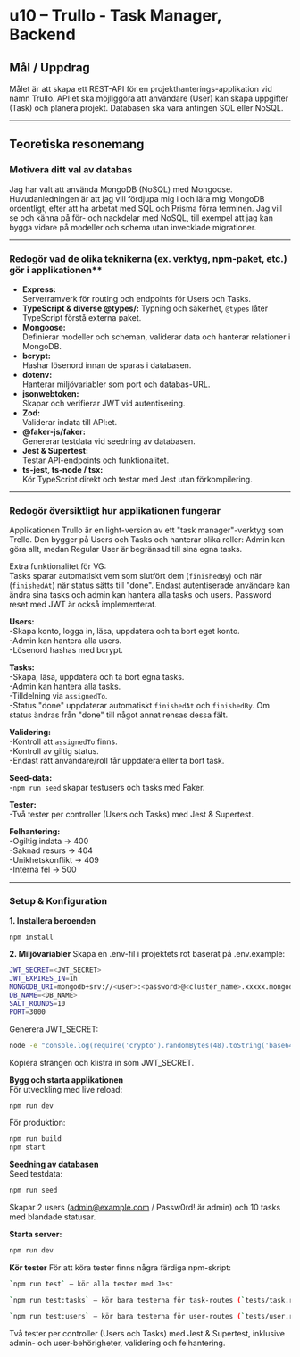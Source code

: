 # u10 – Trullo - Task Manager, Backend

## Mål / Uppdrag

Målet är att skapa ett REST-API för en projekthanterings-applikation vid namn Trullo. API\:et ska möjliggöra att användare (User) kan skapa uppgifter (Task) och planera projekt. Databasen ska vara antingen SQL eller NoSQL.

***

## Teoretiska resonemang  
### Motivera ditt val av databas  
Jag har valt att använda MongoDB (NoSQL) med Mongoose. Huvudanledningen är att jag vill fördjupa mig i och lära mig MongoDB ordentligt, efter att ha arbetat med SQL och Prisma förra terminen. Jag vill se och känna på för- och nackdelar med NoSQL, till exempel att jag kan bygga vidare på modeller och schema utan invecklade migrationer.  

***

### Redogör vad de olika teknikerna (ex. verktyg, npm-paket, etc.) gör i applikationen**  
- **Express:**  
Serverramverk för routing och endpoints för Users och Tasks.  
- **TypeScript & diverse @types/:** 
Typning och säkerhet, `@types` låter TypeScript förstå externa paket.  
- **Mongoose:**  
Definierar modeller och scheman, validerar data och hanterar relationer i MongoDB.  
- **bcrypt:**  
Hashar lösenord innan de sparas i databasen.  
- **dotenv:**  
Hanterar miljövariabler som port och databas-URL.  
- **jsonwebtoken:**  
Skapar och verifierar JWT vid autentisering.  
- **Zod:**  
Validerar indata till API:et.  
- **@faker-js/faker:**  
Genererar testdata vid seedning av databasen.  
- **Jest & Supertest:**  
Testar API-endpoints och funktionalitet.  
- **ts-jest, ts-node / tsx:**  
Kör TypeScript direkt och testar med Jest utan förkompilering.  

***

### Redogör översiktligt hur applikationen fungerar  
Applikationen Trullo är en light-version av ett "task manager"-verktyg som Trello. Den bygger på Users och Tasks och hanterar olika roller: Admin kan göra allt, medan Regular User är begränsad till sina egna tasks.  

Extra funktionalitet för VG:  
Tasks sparar automatiskt vem som slutfört dem (`finishedBy`) och när (`finishedAt`) när status sätts till "done". Endast autentiserade användare kan ändra sina tasks och admin kan hantera alla tasks och users. Password reset med JWT är också implementerat.  
  

**Users:**  
-Skapa konto, logga in, läsa, uppdatera och ta bort eget konto.  
-Admin kan hantera alla users.  
-Lösenord hashas med bcrypt.

**Tasks:**  
-Skapa, läsa, uppdatera och ta bort egna tasks.  
-Admin kan hantera alla tasks.  
-Tilldelning via `assignedTo`.  
-Status "done" uppdaterar automatiskt `finishedAt` och `finishedBy`. Om status ändras från "done" till något annat rensas dessa fält.  

**Validering:**  
-Kontroll att `assignedTo` finns.  
-Kontroll av giltig status.  
-Endast rätt användare/roll får uppdatera eller ta bort task.  

**Seed-data:**  
-`npm run seed` skapar testusers och tasks med Faker.  

**Tester:**  
-Två tester per controller (Users och Tasks) med Jest & Supertest.

**Felhantering:**  
-Ogiltig indata → 400  
-Saknad resurs → 404  
-Unikhetskonflikt → 409  
-Interna fel → 500  


***


### Setup & Konfiguration  

**1. Installera beroenden**
```bash
npm install
```
  
**2. Miljövariabler**
Skapa en .env-fil i projektets rot baserat på .env.example:  
```bash
JWT_SECRET=<JWT_SECRET>
JWT_EXPIRES_IN=1h
MONGODB_URI=mongodb+srv://<user>:<password>@<cluster_name>.xxxxx.mongodb.net/?retryWrites=true&w=majority
DB_NAME=<DB_NAME>
SALT_ROUNDS=10
PORT=3000
```
  
Generera JWT_SECRET:
```bash
node -e "console.log(require('crypto').randomBytes(48).toString('base64'))"
```
Kopiera strängen och klistra in som JWT_SECRET.  

**Bygg och starta applikationen**  
För utveckling med live reload:
```bash
npm run dev
```
  
För produktion:  
```bash
npm run build
npm start
```

**Seedning av databasen**  
Seed testdata:
```bash
npm run seed
```
Skapar 2 users (admin@example.com
 / Passw0rd! är admin) och 10 tasks med blandade statusar.


**Starta server:**  
```bash
npm run dev
```

**Kör tester**
För att köra tester finns några färdiga npm-skript:
```bash
`npm run test` – kör alla tester med Jest  

`npm run test:tasks` – kör bara testerna för task-routes (`tests/task.routes.test.ts`)  

`npm run test:users` – kör bara testerna för user-routes (`tests/user.routes.test.ts`)  
```
  
Två tester per controller (Users och Tasks) med Jest & Supertest, inklusive admin- och user-behörigheter, validering och felhantering.  
  
  

